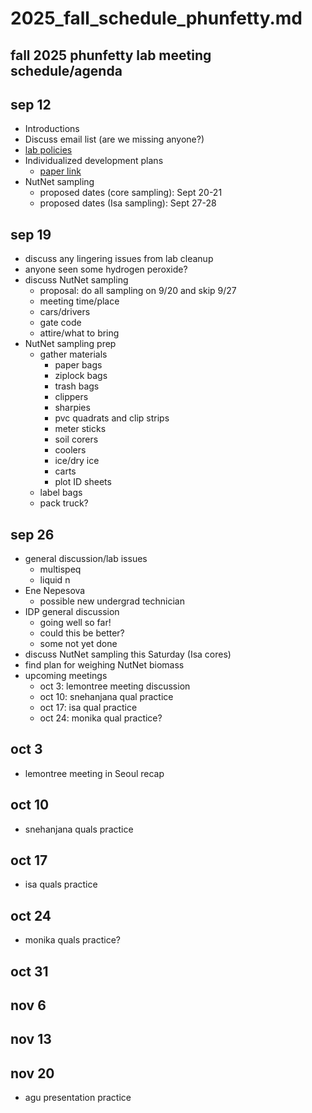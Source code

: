 # 2025_fall_schedule_phunfetty.md
## fall 2025 phunfetty lab meeting schedule/agenda

## sep 12
- Introductions
- Discuss email list (are we missing anyone?)
- [lab policies](https://github.com/SmithEcophysLab/policies)
- Individualized development plans
	- [paper link](https://www.sciencedirect.com/science/article/pii/S109727651500307X)
- NutNet sampling
	- proposed dates (core sampling): Sept 20-21
	- proposed dates (Isa sampling): Sept 27-28

## sep 19
- discuss any lingering issues from lab cleanup
- anyone seen some hydrogen peroxide?
- discuss NutNet sampling
	- proposal: do all sampling on 9/20 and skip 9/27
	- meeting time/place
	- cars/drivers
	- gate code
	- attire/what to bring
- NutNet sampling prep
	- gather materials
		- paper bags
		- ziplock bags
		- trash bags
		- clippers
		- sharpies
		- pvc quadrats and clip strips
		- meter sticks
		- soil corers
		- coolers
		- ice/dry ice
		- carts
		- plot ID sheets
	- label bags
	- pack truck?

## sep 26
- general discussion/lab issues
  	- multispeq
  	- liquid n
- Ene Nepesova
	- possible new undergrad technician
- IDP general discussion
	- going well so far!
	- could this be better?
	- some not yet done
- discuss NutNet sampling this Saturday (Isa cores)
- find plan for weighing NutNet biomass
- upcoming meetings
	- oct 3: lemontree meeting discussion
	- oct 10: snehanjana qual practice
	- oct 17: isa qual practice
	- oct 24: monika qual practice?

## oct 3
- lemontree meeting in Seoul recap

## oct 10
- snehanjana quals practice

## oct 17
- isa quals practice

## oct 24
- monika quals practice?

## oct 31

## nov 6

## nov 13

## nov 20
- agu presentation practice
